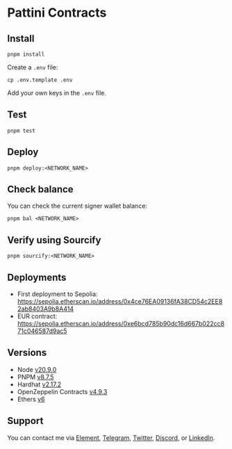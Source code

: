 # Pattini Contracts

## Install

```
pnpm install
```

Create a `.env` file:

```
cp .env.template .env
```

Add your own keys in the `.env` file.

## Test

```
pnpm test
```

## Deploy

```
pnpm deploy:<NETWORK_NAME>
```

## Check balance

You can check the current signer wallet balance:

```
pnpm bal <NETWORK_NAME>
```

## Verify using Sourcify

```
pnpm sourcify:<NETWORK_NAME>
```

## Deployments

-   First deployment to Sepolia: https://sepolia.etherscan.io/address/0x4ce76EA09136fA38CD54c2EE82ab8403A9b8A414
-   EUR contract: https://sepolia.etherscan.io/address/0xe6bcd785b90dc16d667b022cc871c046587d9ac5

## Versions

-   Node [v20.9.0](https://nodejs.org/uk/blog/release/v20.9.0/)
-   PNPM [v8.7.5](https://pnpm.io/pnpm-vs-npm)
-   Hardhat [v2.17.2](https://github.com/NomicFoundation/hardhat/releases/tag/hardhat%402.17.2)
-   OpenZeppelin Contracts [v4.9.3](https://github.com/OpenZeppelin/openzeppelin-contracts/releases/tag/v4.9.3)
-   Ethers [v6](https://docs.ethers.org/v6/)

## Support

You can contact me via [Element](https://matrix.to/#/@julienbrg:matrix.org), [Telegram](https://t.me/julienbrg), [Twitter](https://twitter.com/julienbrg), [Discord](https://discordapp.com/users/julienbrg), or [LinkedIn](https://www.linkedin.com/in/julienberanger/).
